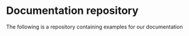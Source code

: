 # Documentation repository 

The following is a repository containing examples for our documentation

